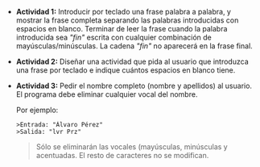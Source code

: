 * **Actividad 1:** Introducir por teclado una frase palabra a palabra, y mostrar la frase completa separando las palabras introducidas con espacios en blanco. Terminar de leer la frase cuando la palabra introducida sea *"fin"* escrita con cualquier combinación de mayúsculas/minúsculas. La cadena *"fin"* no aparecerá en la frase final.

* **Actividad 2:** Diseñar una actividad que pida al usuario que introduzca una frase por teclado e indique cuántos espacios en blanco tiene.

* **Actividad 3:** Pedir el nombre completo (nombre y apellidos) al usuario. El programa debe eliminar cualquier vocal del nombre. 
  
  Por ejemplo: 
  ````
  >Entrada: "Álvaro Pérez" 
  >Salida: "lvr Prz"
  ````
  >Sólo se eliminarán las vocales (mayúsculas, minúsculas y acentuadas. El resto de caracteres no se modifican.